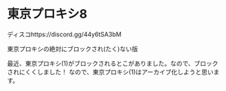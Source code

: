 # 東京プロキシ8

ディスコhttps://discord.gg/44y6tSA3bM

東京プロキシの絶対にブロックされ(たく)ない版

最近、東京プロキシ(1)がブロックされるとこがありました。なので、ブロックされにくくしました！
なので、東京プロキシ(1)はアーカイブ化しようと思います。

